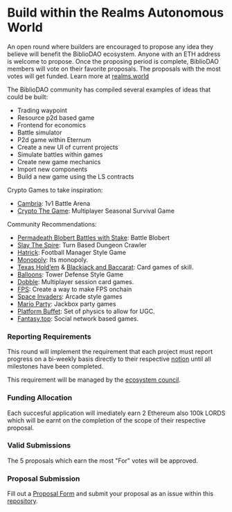 # Build within the Realms Autonomous World
An open round where builders are encouraged to propose any idea they believe will benefit the BiblioDAO ecosystem. Anyone with an ETH address is welcome to propose. Once the proposing period is complete, BiblioDAO members will vote on their favorite proposals. The proposals with the most votes will get funded. Learn more at [realms.world](https://realms.world)

The BiblioDAO community has compiled several examples of ideas that could be built:
- Trading waypoint
- Resource p2d based game
- Frontend for economics
- Battle simulator
- P2d game within Eternum
- Create a new UI of current projects
- Simulate battles within games
- Create new game mechanics
- Import new components
- Build a new game using the LS contracts

Crypto Games to take inspiration:
- [Cambria](https://twitter.com/playdegenarena): 1v1 Battle Arena
- [Crypto The Game](https://twitter.com/cryptothegame_): Multiplayer Seasonal Survival Game

Community Recommendations:
- [Permadeath Blobert Battles with Stake](https://twitter.com/lordOfAFew/status/1762920784035766656): Battle Blobert
- [Slay The Spire](https://store.steampowered.com/app/646570/Slay_the_Spire/): Turn Based Dungeon Crawler
- [Hatrick](https://www.hattrick.org/en/?mobileRedirect=1): Football Manager Style Game
- [Monopoly](https://x.com/Artem82019430/status/1812891233246687470): Its monopoly.
- [Texas Hold’em](https://x.com/odin_free/status/1812890621746532567) & [Blackjack and Baccarat](https://x.com/GoonerholicX/status/1812898085233959194): Card games of skill.
- [Balloons](https://x.com/NFTBulbhead/status/1812893847929909552): Tower Defense Style Game
- [Dobble](https://x.com/0xKodawari/status/1812896489523261801): Multiplayer session card games.
- [FPS](https://x.com/andeebtceth/status/1812896782038540465): Create a way to make FPS onchain
- [Space Invaders](https://x.com/ShinG3e/status/1812897742802555207): Arcade style games
- [Mario Party](https://x.com/raulonastool/status/1812898492932645375): Jackbox party games
- [Platform Buffet](https://x.com/CaygeonEh/status/1812937463549329791): Set of physics to allow for UGC.
- [Fantasy.top](https://fantasy.top/): Social network based games.

### Reporting Requirements
This round will implement the requirement that each project must report progress on a bi-weekly basis directly to their respective [notion](https://dao.notion.site/Frontinus-House-1207a23c074c494184c78a4e1c2f8345?pvs=4) until all milestones have been completed.

This requirement will be managed by the [ecosystem council](https://docs.google.com/document/d/1-OwnbVDUoUmXMoqnlYv5Q29Mu-1CvXbscIZNZGw45vo/edit?usp=sharing).

### Funding Allocation
Each succesful application will imediately earn 2 Ethereum also 100k LORDS which will be earnt on the completion of the scope of their respective proposal.

### Valid Submissions 
The 5 proposals which earn the most "For" votes will be approved.

### Proposal Submission 
Fill out a [Proposal Form](https://github.com/bibliothecadao/Frontinus-House-Docs/blob/main/Proposal%20Framework/builder-proposal-framework.md) and submit your proposal as an issue within this [repository](https://github.com/bibliothecadao/Frontinus-House-Docs/issues).
